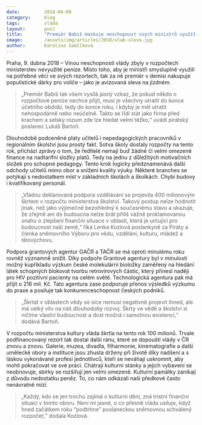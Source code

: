 ```yaml
---
date:         2018-04-09
category:     blog
tags:         vláda
layout:       post
title:        "Premiér Babiš maskuje neschopnost svých ministrů využít prostředky tím, že za peníze nakoupí populistické dárky pro voliče"
image:        /assets/img/articles/2018/vlak-sleva.jpg
author:       Karolína Sadílková
---
```


Praha, 9. dubna 2018 – Vinou neschopnosti vlády zbyly v rozpočtech ministerstev nevyužité peníze. Místo toho, aby je ministři smysluplně využili na potřebné věci ve svých rezortech, tak za ně premiér v demisi nakupuje populistické dárky pro voliče – jako je avizovaná sleva na jízdném. 

> „Premiér Babiš tak všem vysílá jasný vzkaz, že pokud někdo o rozpočtové peníze nechce přijít, musí je všechny utratit do konce účetního období, tedy do konce roku, i kdyby je měl utratit nehospodárně nebo neúčelně. Takto se řídí stát jako firma před krachem a selský rozum zde lze hledat velmi těžko,“ uvádí pirátský poslanec Lukáš Bartoň.

Dlouhodobě podceněné platy učitelů i nepedagogických pracovníků v regionálním školství jsou prostý fakt. Sotva školy dostaly rozpočty na tento rok, přichází zprávy o tom, že ředitelé nemají buď žádné či velmi omezené finance na nadtarifní složky platů. Tedy na jednu z důležitých motivačních složek pro schopné pedagogy. Tento krok logicky předznamenává další odchody učitelů mimo obor a snížení kvality výuky. Některé branches se potýkají s nedostatkem míst v základních školách a školkách. Chybí budovy i kvalifikovaný personál. 

> „Vládou deklarovaná podpora vzdělávání se projevila 400 milionovým škrtem v rozpočtu ministerstva školství. Takový postup nelze hodnotit jinak, než jako výjimečně bezohledný k současnému stavu a ukazuje, že zřejmě ani do budoucna nelze brát příliš vážně proklamovanou snahu o zlepšení finanční situace v oblasti, která je určující pro budoucnost naší země,“ říká Lenka Kozlová poslankyně za Piráty a členka sněmovního Výboru pro vědu, vzdělání, kulturu, mládež a tělovýchovu.

Podpora grantových agentur GAČR a TAČR se má oproti minulému roku rovněž významně snížit. Díky podpoře Grantové agentury byl v minulosti možný kupříkladu výzkum české molekulární bioložky zaměřený na hledání látek schopných blokovat tvorbu retrovirových částic, který přinesl naději pro HIV pozitivní pacienty na celém světě. Technologická agentura pak má přijít o 216 mil. Kč. Tato agentura zase podporuje přenos výsledků výzkumu do praxe a posiluje tak konkurenceschopnost českých podniků. 

> „Škrtat v oblastech vědy se sice nemusí negativně projevit ihned, ale má velký vliv na náš dlouhodobý rozvoj. Škrty ve vědě a školství si ničíme vlastní budoucnost a dost možná i samotnou existenci,“ dodává Bartoň.

V rozpočtu ministerstva kultury vláda škrtla na tento rok 100 milionů. Trvale podfinancovaný rezort tak dostal další ránu, které se dopouští vlády v ČR znovu a znovu. Galerie, muzea, divadla, filharmonie, kinematografie a další umělecké obory a instituce jsou zhusta drženy při životě díky nadšení a s láskou vykonávané profesi jednotlivců, kteří se neváhají uskromnit, aby mohli pokračovat ve své práci. Chátrají kulturní stánky a jejich vybavení se neobnovuje, sbírky se rozšiřují jen velmi omezeně. Kulturní památky zanikají z důvodu nedostatku peněz. To, co nám odkázali naši předkové často nenávratně mizí. 

> „Každý, kdo se jen trochu zajímá o kulturní dění, zná tristní finanční situaci v tomto oboru. Není mi jasné, o co přesně vláda usiluje, když hned začátkem roku “podtrhne” poslaneckou sněmovnou schválený rozpočet,“ dodala Kozlová.


